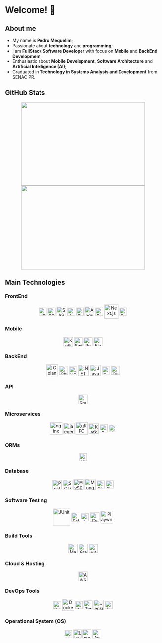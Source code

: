 # Welcome! 👋

## About me
<div>
  <ul>
    <li>My name is <b>Pedro Mequelim</b>;</li>
    <li>Passionate about <b>technology</b> and <b>programming</b>;</li>
    <li>I am <b>FullStack Software Developer</b> with focus on <b>Mobile</b> and <b>BackEnd Development</b>;</li>
    <li>Enthusiastic about <b>Mobile Development</b>, <b>Software Architecture</b> and <b>Artificial Intelligence (AI)</b>;</li>
    <li>Graduated in <b>Technology in Systems Analysis and Development</b> from SENAC PR.</li>
    <!-- <li>Postgraduate degree in <b>Mobile Development</b> from PUCPR.</li> -->
    <!-- <li>Postgraduate degree in AI.</li> -->
    <!-- <li>Postgraduate degree in Machine Learning Engineering.</li> -->
    <!-- <li>Postgraduate degree in Software Architecture.</li> -->
  </ul>
</div>

## GitHub Stats

<div align="center">
  <!-- <img
    height="310rem"
    width="850rem"
    src="http://github-profile-summary-cards.vercel.app/api/cards/profile-details?username=mequelim&theme=tokyonight"
  /> -->

  <img
    height="270rem"
    width="400rem"
    src="http://github-profile-summary-cards.vercel.app/api/cards/repos-per-language?username=mequelim&theme=tokyonight"
  />
  <img
    height="270rem"
    width="400rem"
    src="http://github-profile-summary-cards.vercel.app/api/cards/most-commit-language?username=mequelim&theme=tokyonight"
  />
</div>

## Main Technologies

### FrontEnd

<div align="center">
  <img alt="HTML" align="center" height="25" width="25" src="https://cdn.jsdelivr.net/gh/devicons/devicon@latest/icons/html5/html5-original.svg" />
  <img alt="CSS" align="center" height="25" width="25" src="https://cdn.jsdelivr.net/gh/devicons/devicon@latest/icons/css3/css3-original.svg" />
  <img alt="SASS" align="center" height="30" width="30" src="https://cdn.jsdelivr.net/gh/devicons/devicon@latest/icons/sass/sass-original.svg" />
  <img alt="JavaScript" align="center" height="25" width="25" src="https://cdn.jsdelivr.net/gh/devicons/devicon@latest/icons/javascript/javascript-original.svg" />
  <img alt="TypeScript" align="center" height="25" width="25" src="https://cdn.jsdelivr.net/gh/devicons/devicon@latest/icons/typescript/typescript-original.svg" />
  <img alt="Angular" align="center" height="30" width="30" src="https://cdn.jsdelivr.net/gh/devicons/devicon@latest/icons/angular/angular-original.svg" />
  <img alt="React.js" align="center" height="25" width="25" src="https://cdn.jsdelivr.net/gh/devicons/devicon@latest/icons/react/react-original.svg" />
  <img alt="Next.js" align="center" height="45" width="45" src="https://cdn.jsdelivr.net/gh/devicons/devicon@latest/icons/nextjs/nextjs-original-wordmark.svg" />
  <img alt="Redux.js" align="center" height="25" width="25" src="https://cdn.jsdelivr.net/gh/devicons/devicon@latest/icons/redux/redux-original.svg" />
</div>

### Mobile

<div align="center">
  <img alt="Kotlin" align="center" height="30" width="30" src="https://cdn.jsdelivr.net/gh/devicons/devicon@latest/icons/kotlin/kotlin-original.svg" />
  <img alt="Swift" align="center" height="28" width="28" src="https://cdn.jsdelivr.net/gh/devicons/devicon@latest/icons/swift/swift-original.svg" />
  <img alt="React Native" align="center" height="28" width="28" src="https://cdn.jsdelivr.net/gh/devicons/devicon@latest/icons/react/react-original.svg" />
  <img alt="Flutter" align="center" height="28" width="28" src="https://cdn.jsdelivr.net/gh/devicons/devicon@latest/icons/flutter/flutter-original.svg" />
</div>

### BackEnd

<div align="center">
  <!-- <img alt="Rust" align="center" height="30" width="30" src="https://cdn.jsdelivr.net/gh/devicons/devicon@latest/icons/rust/rust-original.svg" />  -->
  <img alt="Golang" align="center" height="38" width="38" src="https://cdn.jsdelivr.net/gh/devicons/devicon@latest/icons/go/go-original-wordmark.svg" />
  <!-- <img alt="Python" align="center" height="33" width="33" src="https://cdn.jsdelivr.net/gh/devicons/devicon@latest/icons/python/python-original.svg" />
  <img alt="Django" align="center" height="25" width="25" src="https://cdn.jsdelivr.net/gh/devicons/devicon@latest/icons/django/django-plain.svg" />
  <img alt="Flask" align="center" height="33" width="33" src="https://cdn.jsdelivr.net/gh/devicons/devicon@latest/icons/flask/flask-original.svg" />
  <img alt="FastAPI" align="center" height="25" width="25" src="https://cdn.jsdelivr.net/gh/devicons/devicon@latest/icons/fastapi/fastapi-original.svg" /> -->
  <img alt="C#" align="center" height="28" width="28" src="https://cdn.jsdelivr.net/gh/devicons/devicon@latest/icons/csharp/csharp-original.svg" />
  <img alt=".NET Core" align="center" height="25" width="25" src="https://cdn.jsdelivr.net/gh/devicons/devicon@latest/icons/dotnetcore/dotnetcore-original.svg" />
  <img alt=".NET" align="center" height="35" width="35" src="https://cdn.jsdelivr.net/gh/devicons/devicon@latest/icons/dot-net/dot-net-original.svg" />
  <img alt="Java" align="center" height="35" width="35" src="https://cdn.jsdelivr.net/gh/devicons/devicon@latest/icons/java/java-original.svg" />
  <img alt="Spring Boot" align="center" height="25" width="25" src="https://cdn.jsdelivr.net/gh/devicons/devicon@latest/icons/spring/spring-original.svg" />
  <img alt="Quarkus" align="center" height="28" width="28" src="https://cdn.jsdelivr.net/gh/devicons/devicon@latest/icons/quarkus/quarkus-original.svg" />
</div>

### API

<div align="center">
  <img alt="GraphQL" align="center" height="30" width="30" src="https://cdn.jsdelivr.net/gh/devicons/devicon@latest/icons/graphql/graphql-plain.svg" />
</div>

### Microservices

<div align="center">
  <img alt="nginx" align="center" height="40" width="40" src="https://cdn.jsdelivr.net/gh/devicons/devicon@latest/icons/nginx/nginx-original.svg" />
  <img alt="jaegertracing" align="center" height="35" width="35" src="https://cdn.jsdelivr.net/gh/devicons/devicon@latest/icons/jaegertracing/jaegertracing-original.svg" />
  <img alt="gRPC" align="center" height="40" width="40" src="https://cdn.jsdelivr.net/gh/devicons/devicon@latest/icons/grpc/grpc-original.svg" />
  <img alt="Kafka" align="center" height="32" width="32" src="https://cdn.jsdelivr.net/gh/devicons/devicon@latest/icons/apachekafka/apachekafka-original.svg" />
  <img alt="Grafana" align="center" height="25" width="25" src="https://cdn.jsdelivr.net/gh/devicons/devicon@latest/icons/grafana/grafana-original.svg" />
  <img alt="JavaScript" align="center" height="23" width="23" src="https://cdn.jsdelivr.net/gh/devicons/devicon@latest/icons/rabbitmq/rabbitmq-original.svg" />
</div>

### ORMs

<div align="center">
  <!-- <img alt="SQLAlchemy" align="center" height="40" width="40" src="https://cdn.jsdelivr.net/gh/devicons/devicon@latest/icons/sqlalchemy/sqlalchemy-original.svg" /> -->
  <img alt="Hibernate" align="center" height="25" width="25" src="https://cdn.jsdelivr.net/gh/devicons/devicon@latest/icons/hibernate/hibernate-original.svg" />
</div>

### Database

<div align="center">
  <img alt="PostgreSQL" align="center" height="30" width="30" src="https://cdn.jsdelivr.net/gh/devicons/devicon@latest/icons/postgresql/postgresql-original.svg" />
  <img alt="SQLite" align="center" height="30" width="30" src="https://cdn.jsdelivr.net/gh/devicons/devicon@latest/icons/sqlite/sqlite-original.svg" />
  <img alt="MySQL" align="center" height="33" width="33" src="https://cdn.jsdelivr.net/gh/devicons/devicon@latest/icons/mysql/mysql-original.svg" />
  <img alt="MongoDB" align="center" height="35" width="35" src="https://cdn.jsdelivr.net/gh/devicons/devicon@latest/icons/mongodb/mongodb-original.svg" />
  <!-- <img alt="Cassandra" align="center" height="38" width="38" src="https://cdn.jsdelivr.net/gh/devicons/devicon@latest/icons/cassandra/cassandra-original.svg" /> -->
  <!-- <img alt="Neo4J" align="center" height="53" width="48" src="https://cdn.jsdelivr.net/gh/devicons/devicon@latest/icons/neo4j/neo4j-original-wordmark.svg" /> -->
  <img alt="Firebase" align="center" height="25" width="25" src="https://cdn.jsdelivr.net/gh/devicons/devicon@latest/icons/firebase/firebase-original.svg" />
  <img alt="Redis" align="center" height="25" width="25" src="https://cdn.jsdelivr.net/gh/devicons/devicon@latest/icons/redis/redis-original.svg" />
</div>

### Software Testing

<div align="center">
  <img alt="JUnit" align="center" height="55" width="55" src="https://cdn.jsdelivr.net/gh/devicons/devicon@latest/icons/junit/junit-original-wordmark.svg" />
  <img alt="Selenium" align="center" height="28" width="28" src="https://cdn.jsdelivr.net/gh/devicons/devicon@latest/icons/selenium/selenium-original.svg" />
  <img alt="Jest" align="center" height="25" width="25" src="https://cdn.jsdelivr.net/gh/devicons/devicon@latest/icons/jest/jest-plain.svg" />
  <img alt="Cypress" align="center" height="30" width="30" src="https://cdn.jsdelivr.net/gh/devicons/devicon@latest/icons/cypressio/cypressio-original.svg" />
  <img alt="Playwright" align="center" height="40" width="40" src="https://cdn.jsdelivr.net/gh/devicons/devicon@latest/icons/playwright/playwright-original.svg" />
</div>

### Build Tools

<div align="center">
  <img alt="Maven" align="center" height="30" width="30" src="https://cdn.jsdelivr.net/gh/devicons/devicon@latest/icons/maven/maven-original.svg" />
  <img alt="Gradle" align="center" height="30" width="30" src="https://cdn.jsdelivr.net/gh/devicons/devicon@latest/icons/gradle/gradle-original.svg" />
  <img alt="Vite" align="center" height="28" width="28" src="https://cdn.jsdelivr.net/gh/devicons/devicon@latest/icons/vitejs/vitejs-original.svg" />
</div>

### Cloud & Hosting

<div align="center">
  <img alt="AWS" align="center" height="30" width="30" src="https://cdn.jsdelivr.net/gh/devicons/devicon@latest/icons/amazonwebservices/amazonwebservices-original-wordmark.svg" />
  <!-- <img alt="Azure" align="center" height="25" width="25" src="https://cdn.jsdelivr.net/gh/devicons/devicon@latest/icons/azure/azure-original.svg" /> -->
</div>

### DevOps Tools

<div align="center">
  <img alt="Git" align="center" height="25" width="25" src="https://cdn.jsdelivr.net/gh/devicons/devicon@latest/icons/git/git-original.svg" />
  <img alt="Docker" align="center" height="38" width="38" src="https://cdn.jsdelivr.net/gh/devicons/devicon@latest/icons/docker/docker-original.svg" />
  <img alt="Kubernetes" align="center" height="25" width="25" src="https://cdn.jsdelivr.net/gh/devicons/devicon@latest/icons/kubernetes/kubernetes-original.svg" />
  <img alt="Terraform" align="center" height="28" width="28" src="https://cdn.jsdelivr.net/gh/devicons/devicon@latest/icons/terraform/terraform-original.svg" />
  <img alt="Jenkins" align="center" height="32" width="32" src="https://cdn.jsdelivr.net/gh/devicons/devicon@latest/icons/jenkins/jenkins-line.svg" />
  <img alt="Prometheus" align="center" height="25" width="25" src="https://cdn.jsdelivr.net/gh/devicons/devicon@latest/icons/prometheus/prometheus-original.svg" />
</div>

### Operational System (OS)

<div align="center">
  <img alt="Windows" align="center" height="23" width="23" src="https://cdn.jsdelivr.net/gh/devicons/devicon@latest/icons/windows11/windows11-original.svg" />
  <img alt="Linux" align="center" height="28" width="28" src="https://cdn.jsdelivr.net/gh/devicons/devicon@latest/icons/linux/linux-original.svg" />
  <img alt="macOS / iOS" align="center" height="28" width="28" src="https://cdn.jsdelivr.net/gh/devicons/devicon@latest/icons/apple/apple-original.svg" />
  <img alt="Android" align="center" height="28" width="28" src="https://cdn.jsdelivr.net/gh/devicons/devicon@latest/icons/android/android-plain.svg" />
</div>
